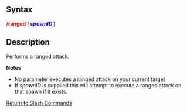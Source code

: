 ## Syntax

**<span style="color:red">/ranged</span> \[ *<span style="color:blue">spawnID</span>* \]**

## Description

Performs a ranged attack.

**Notes**

-   No parameter executes a ranged attack on your current target
-   If *spawnID* is supplied this will attempt to execute a ranged attack on that spawn if it exists.

[Return to Slash Commands](slash-commands.md)


